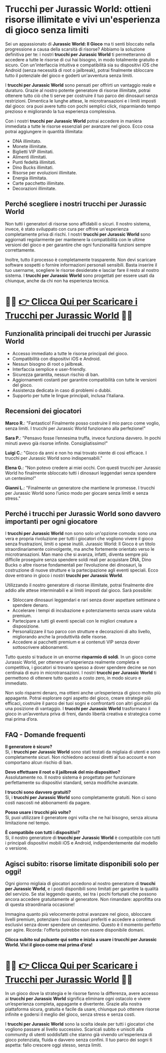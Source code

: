 <h1>Trucchi per Jurassic World: ottieni risorse illimitate e vivi un'esperienza di gioco senza limiti</h1>

<p>Sei un appassionato di <strong>Jurassic World: Il Gioco</strong> ma ti senti bloccato nella progressione a causa della scarsità di risorse? Abbiamo la soluzione definitiva per te: i nostri <strong>trucchi per Jurassic World</strong> ti permetteranno di accedere a tutte le risorse di cui hai bisogno, in modo totalmente gratuito e sicuro. Con un'interfaccia intuitiva e compatibilità sia su dispositivi iOS che Android (senza necessità di root o jailbreak), potrai finalmente sbloccare tutto il potenziale del gioco e goderti un'avventura senza limiti.</p>

<p>I <strong>trucchi per Jurassic World</strong> sono pensati per offrirti un vantaggio reale e duraturo. Grazie al nostro potente generatore di risorse illimitate, potrai ottenere tutto ciò che ti serve per costruire il tuo parco dei dinosauri senza restrizioni. Dimentica le lunghe attese, le microtransazioni e i limiti imposti dal gioco: ora puoi avere tutto con pochi semplici click, risparmiando tempo prezioso e migliorando la tua esperienza complessiva.</p>

<p>Con i nostri <strong>trucchi per Jurassic World</strong> potrai accedere in maniera immediata a tutte le risorse essenziali per avanzare nel gioco. Ecco cosa potrai aggiungere in quantità illimitata:</p>

<ul>
  <li>DNA illimitato.</li>
  <li>Monete illimitate.</li>
  <li>Biglietti VIP illimitati.</li>
  <li>Alimenti illimitati.</li>
  <li>Punti fedeltà illimitati.</li>
  <li>Dino Bucks illimitati.</li>
  <li>Risorse per evoluzioni illimitate.</li>
  <li>Energia illimitata.</li>
  <li>Carte pacchetto illimitate.</li>
  <li>Decorazioni illimitate.</li>
</ul>

<h2>Perché scegliere i nostri trucchi per Jurassic World</h2>

<p>Non tutti i generatori di risorse sono affidabili o sicuri. Il nostro sistema, invece, è stato sviluppato con cura per offrire un'esperienza completamente priva di rischi. I nostri <strong>trucchi per Jurassic World</strong> sono aggiornati regolarmente per mantenere la compatibilità con le ultime versioni del gioco e per garantire che ogni funzionalità funzioni sempre correttamente.</p>

<p>Inoltre, tutto il processo è completamente trasparente. Non devi scaricare software sospetti o fornire informazioni personali sensibili. Basta inserire il tuo username, scegliere le risorse desiderate e lasciar fare il resto al nostro sistema. I <strong>trucchi per Jurassic World</strong> sono progettati per essere usati da chiunque, anche da chi non ha esperienza tecnica.</p>

# 🔴🔴 **[👉 Clicca Qui per Scaricare i Trucchi per Jurassic World](https://tinyurl.com/NobilGioco)** 🔴🔴

<h2>Funzionalità principali dei trucchi per Jurassic World</h2>

<ul>
  <li>Accesso immediato a tutte le risorse principali del gioco.</li>
  <li>Compatibilità con dispositivi iOS e Android.</li>
  <li>Nessun bisogno di root o jailbreak.</li>
  <li>Interfaccia semplice e user-friendly.</li>
  <li>Sicurezza garantita, nessun rischio di ban.</li>
  <li>Aggiornamenti costanti per garantire compatibilità con tutte le versioni del gioco.</li>
  <li>Assistenza dedicata in caso di problemi o dubbi.</li>
  <li>Supporto per tutte le lingue principali, inclusa l’italiana.</li>
</ul>

<h2>Recensioni dei giocatori</h2>

<p><strong>Marco R.</strong>: "Fantastico! Finalmente posso costruire il mio parco come voglio, senza limiti. I trucchi per Jurassic World funzionano alla perfezione!"</p>
<p><strong>Sara P.</strong>: "Pensavo fosse l’ennesima truffa, invece funziona davvero. In pochi minuti avevo già risorse infinite. Consigliatissimo!"</p>
<p><strong>Luigi C.</strong>: "Gioco da anni e non ho mai trovato niente di così efficace. I trucchi per Jurassic World sono indispensabili."</p>
<p><strong>Elena G.</strong>: "Non potevo credere ai miei occhi. Con questi trucchi per Jurassic World ho finalmente sbloccato tutti i dinosauri leggendari senza spendere un centesimo!"</p>
<p><strong>Gianni L.</strong>: "Finalmente un generatore che mantiene le promesse. I trucchi per Jurassic World sono l’unico modo per giocare senza limiti e senza stress."</p>

<h2>Perché i trucchi per Jurassic World sono davvero importanti per ogni giocatore</h2>

<p>I <strong>trucchi per Jurassic World</strong> non sono solo un'opzione comoda: sono una vera e propria rivoluzione per tutti i giocatori che vogliono vivere il gioco senza frustrazioni, limiti o spese inutili. Jurassic World: Il Gioco è un titolo straordinariamente coinvolgente, ma anche fortemente orientato verso le microtransazioni. Man mano che si avanza, infatti, diventa sempre più difficile proseguire senza spendere soldi reali per acquistare DNA, Dino Bucks o altre risorse fondamentali per l’evoluzione dei dinosauri, la costruzione di nuove strutture e la partecipazione agli eventi speciali. Ecco dove entrano in gioco i nostri <strong>trucchi per Jurassic World</strong>.</p>

<p>Utilizzando il nostro generatore di risorse illimitate, potrai finalmente dire addio alle attese interminabili e ai limiti imposti dal gioco. Sarà possibile:</p>

<ul>
  <li>Sbloccare dinosauri leggendari e rari senza dover aspettare settimane o spendere denaro.</li>
  <li>Accelerare i tempi di incubazione e potenziamento senza usare valuta premium.</li>
  <li>Partecipare a tutti gli eventi speciali con le migliori creature a disposizione.</li>
  <li>Personalizzare il tuo parco con strutture e decorazioni di alto livello, migliorando anche la produttività delle risorse.</li>
  <li>Accedere ai pacchetti premium e ai contenuti VIP senza dover sottoscrivere abbonamenti.</li>
</ul>

<p>Tutto questo si traduce in un enorme <strong>risparmio di soldi</strong>. In un gioco come Jurassic World, per ottenere un'esperienza realmente completa e competitiva, i giocatori si trovano spesso a dover spendere decine se non centinaia di euro in microtransazioni. I nostri <strong>trucchi per Jurassic World</strong> ti permettono di ottenere tutto questo a costo zero, in modo sicuro e immediato.</p>

<p>Non solo risparmi denaro, ma ottieni anche un’esperienza di gioco molto più appagante. Potrai esplorare ogni aspetto del gioco, creare strategie più efficaci, costruire il parco dei tuoi sogni e confrontarti con altri giocatori da una posizione di vantaggio. I <strong>trucchi per Jurassic World</strong> trasformano il gioco in un’avventura priva di freni, dando libertà creativa e strategica come mai prima d’ora.</p>

<h2>FAQ - Domande frequenti</h2>

<p><strong>Il generatore è sicuro?</strong><br>
Sì, i <strong>trucchi per Jurassic World</strong> sono stati testati da migliaia di utenti e sono completamente sicuri. Non richiedono accessi diretti al tuo account e non comportano alcun rischio di ban.</p>

<p><strong>Devo effettuare il root o il jailbreak del mio dispositivo?</strong><br>
Assolutamente no. Il nostro sistema è progettato per funzionare perfettamente su dispositivi standard, senza modifiche avanzate.</p>

<p><strong>I trucchi sono davvero gratuiti?</strong><br>
Sì, i <strong>trucchi per Jurassic World</strong> sono completamente gratuiti. Non ci sono costi nascosti né abbonamenti da pagare.</p>

<p><strong>Posso usare i trucchi più volte?</strong><br>
Sì, puoi utilizzare il generatore ogni volta che ne hai bisogno, senza alcuna limitazione nel tempo.</p>

<p><strong>È compatibile con tutti i dispositivi?</strong><br>
Sì, il nostro generatore di <strong>trucchi per Jurassic World</strong> è compatibile con tutti i principali dispositivi mobili iOS e Android, indipendentemente dal modello o versione.</p>

<h2>Agisci subito: risorse limitate disponibili solo per oggi!</h2>

<p>Ogni giorno migliaia di giocatori accedono al nostro generatore di <strong>trucchi per Jurassic World</strong>, e i posti disponibili sono limitati per garantire la qualità del servizio. Se stai leggendo questo, sei tra i pochi fortunati che possono ancora accedere gratuitamente al generatore. Non rimandare: approfitta ora di questa straordinaria occasione!</p>

<p>Immagina quanto più velocemente potrai avanzare nel gioco, sbloccare livelli premium, potenziare i tuoi dinosauri preferiti e accedere a contenuti esclusivi senza dover spendere un centesimo. Questo è il momento perfetto per agire. Ricorda: l'offerta potrebbe non essere disponibile domani.</p>

<p><strong>Clicca subito sul pulsante qui sotto e inizia a usare i trucchi per Jurassic World. Vivi il gioco come mai prima d’ora!</strong></p>

# 🔴🔴 **[👉 Clicca Qui per Scaricare i Trucchi per Jurassic World](https://tinyurl.com/NobilGioco)** 🔴🔴

<p>In un gioco dove la strategia e le risorse fanno la differenza, avere accesso ai <strong>trucchi per Jurassic World</strong> significa eliminare ogni ostacolo e vivere un’esperienza completa, appagante e divertente. Grazie alla nostra piattaforma sicura, gratuita e facile da usare, chiunque può ottenere risorse infinite e godersi il meglio del gioco, senza stress e senza costi.</p>

<p>I <strong>trucchi per Jurassic World</strong> sono la scelta ideale per tutti i giocatori che vogliono passare al livello successivo. Scaricali subito e unisciti alla community di utenti soddisfatti che stanno già vivendo un'esperienza di gioco potenziata, fluida e davvero senza confini. Il tuo parco dei sogni ti aspetta: fallo crescere oggi stesso, senza limiti.</p>
